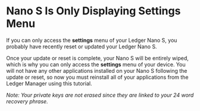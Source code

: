 
# Nano S Is Only Displaying Settings Menu

If you can only access the **settings** menu of your Ledger Nano S, you probably have recently reset or updated your Ledger Nano S.

Once your update or reset is complete, your Nano S will be entirely wiped, which is why you can only access the **settings** menu of your device. You will not have any other applications installed on your Nano S following the update or reset, so now you must reinstall all of your applications from the Ledger Manager using this tutorial.

_Note: Your private keys are not erased since they are linked to your 24 word recovery phrase._